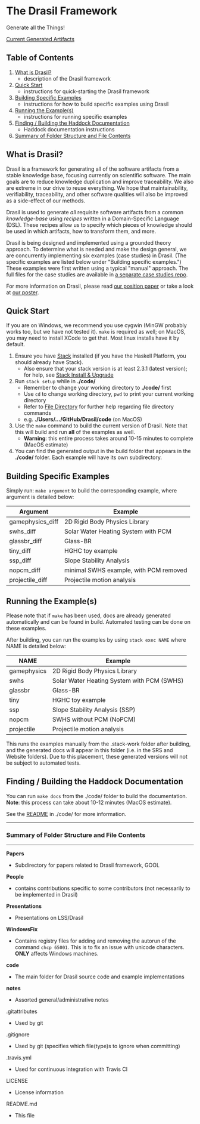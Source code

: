 The Drasil Framework
====================================================

Generate all the Things!

[Current Generated Artifacts](https://jacquescarette.github.io/Drasil/)

## Table of Contents

1. [What is Drasil?](https://github.com/JacquesCarette/Drasil/tree/Issue%232136#what-is-drasil)
   - description of the Drasil framework
2. [Quick Start](https://github.com/JacquesCarette/Drasil/tree/Issue%232136#quick-start)
   - instructions for quick-starting the Drasil framework
3. [Building Specific Examples](https://github.com/JacquesCarette/Drasil/tree/Issue%232136#building-specific-examples)
   - instructions for how to build specific examples using Drasil
4. [Running the Example(s)](https://github.com/JacquesCarette/Drasil/tree/Issue%232136#running-the-examples)
   - instructions for running specific examples
5. [Finding / Building the Haddock Documentation](https://github.com/JacquesCarette/Drasil/tree/Issue%232136#finding--building-the-haddock-documentation)
   - Haddock documentation instructions
6. [Summary of Folder Structure and File Contents](https://github.com/JacquesCarette/Drasil/tree/Issue%232136#summary-of-folder-structure-and-file-contents)

## What is Drasil?

Drasil is a framework for generating all of the software artifacts from a stable knowledge base, focusing currently on scientific software. The main goals are to reduce knowledge duplication and improve traceability. We also are extreme in our drive to reuse everything.  We hope that maintainability, verifiability, traceability, and other software qualities will also be improved as a side-effect of our methods.

Drasil is used to generate *all* requisite software artifacts from a common *knowledge-base* using *recipes* written in a Domain-Specific Language (DSL). These recipes allow us to specify which pieces of knowledge should be used in which artifacts, how to transform them, and more.

Drasil is being designed and implemented using a grounded theory approach.  To determine what is needed and make the design general, we are concurrently implementing six examples (case studies) in Drasil.  (The specific examples are listed below under "Building specific examples.")  These examples were first
written using a typical "manual" approach.  The full files for the case studies are available in [a separate case studies repo](https://github.com/smiths/caseStudies).

For more information on Drasil, please read [our position paper](https://github.com/JacquesCarette/Drasil/blob/master/People/Dan/ICSE%20Workshop%20-%20SE4Science/ICSE_LiterateFrameworkForSCSoftware_LSS.pdf) or take a look at [our poster](https://github.com/JacquesCarette/Drasil/blob/master/People/Dan/CAS%20Poster%20Competition/Poster/DrasilPoster.pdf).

## Quick Start

If you are on Windows, we recommend you use cygwin (MinGW probably works too, but we have not tested it).  `make` is required as well; on MacOS, you may need to install XCode to get that. Most linux installs have it by default.

1. Ensure you have [Stack](https://www.haskell.org/downloads#stack) installed (if you have the Haskell Platform, you should already have Stack).
	- Also ensure that your stack version is at least 2.3.1 (latest version); for help, see [Stack Install & Upgrade](docs.haskellstack.org/en/stable/install_and_upgrade/)
2. Run `stack setup` while in **./code/**
	- Remember to  change your working directory to **./code/** first
	- Use `cd` to change working directory, `pwd` to print your current working directory
	- Refer to [File Directory](swcarpentry.github.io/shell-novice/02-filedir/index.html) for further help regarding file directory commands
	- e.g. **./Users/.../GitHub/Drasil/code** (on MacOS)
3. Use the `make` command to build the current version of Drasil. Note that this will build and run **all** of the examples as well.
	- **Warning**: this entire process takes around 10-15 minutes to complete (MacOS estimate)
4. You can find the generated output in the build folder that appears in the **./code/** folder. Each example will have its own subdirectory.

## Building Specific Examples

Simply run: `make argument` to build the corresponding example, where argument is detailed below:

Argument | Example
-------- | -------
gamephysics_diff | 2D Rigid Body Physics Library
swhs_diff | Solar Water Heating System with PCM
glassbr_diff | Glass-BR
tiny_diff | HGHC toy example
ssp_diff | Slope Stability Analysis
nopcm_diff | minimal SWHS example, with PCM removed
projectile_diff | Projectile motion analysis

## Running the Example(s)

Please note that if `make` has been used, docs are already generated automatically and can be found in build.
Automated testing can be done on these examples.

After building, you can run the examples by using `stack exec NAME` where NAME is detailed below:

NAME | Example
------|-------
gamephysics | 2D Rigid Body Physics Library
swhs | Solar Water Heating System with PCM (SWHS)
glassbr | Glass-BR
tiny | HGHC toy example
ssp | Slope Stability Analysis (SSP)
nopcm | SWHS without PCM (NoPCM)
projectile | Projectile motion analysis

This runs the examples manually from the .stack-work folder after building, and the generated docs will
appear in this folder (i.e. in the SRS and Website folders). Due to this placement, these generated
versions will not be subject to automated tests.

## Finding / Building the Haddock Documentation

You can run `make docs` from the ./code/ folder to build the documentation. **Note**: this process can take about 10-12 minutes (MacOS estimate).

See the [README](https://github.com/JacquesCarette/Drasil/tree/master/code#building-up-to-date-documentation) in ./code/ for more information.

--------------------------------------------------
### Summary of Folder Structure and File Contents
--------------------------------------------------

**Papers**
  - Subdirectory for papers related to Drasil framework, GOOL
  
**People**
  - contains contributions specific to some contributors (not necessarily to be implemented in Drasil)
  
**Presentations**
  - Presentations on LSS/Drasil
  
**WindowsFix**
  - Contains registry files for adding and removing the autorun of the command 
  `chcp 65001`. This is to fix an issue with unicode characters. **ONLY** affects Windows machines.
  
**code**
  - The main folder for Drasil source code and example implementations
  
**notes**
  - Assorted general/administrative notes

.gitattributes
  - Used by git
  
.gitignore
  - Used by git (specifies which file(type)s to ignore when committing)
  
.travis.yml
  - Used for continuous integration with Travis CI
  
LICENSE
  - License information
  
README.md
  - This file
 